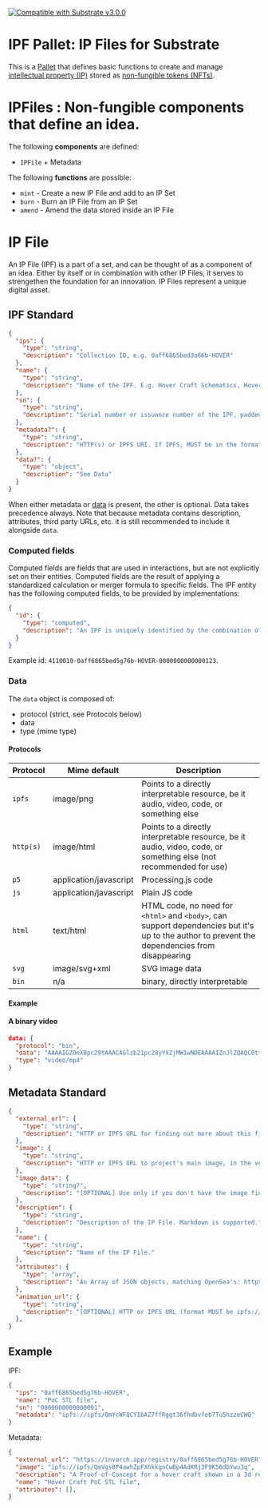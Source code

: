 [![Compatible with Substrate v3.0.0](https://img.shields.io/badge/Substrate-v3.0.0-E6007A)](https://github.com/paritytech/substrate/releases/tag/v3.0.0)

# IPF Pallet: IP Files for Substrate

This is a [Pallet](https://substrate.dev/docs/en/knowledgebase/runtime/pallets) that defines basic functions
to create and manage [intellectual property (IP)](https://en.wikipedia.org/wiki/Intellectual_property) stored as [non-fungible tokens (NFTs)](https://en.wikipedia.org/wiki/Non-fungible_token). 

# IPFiles : Non-fungible components that define an idea.

The following **components** are defined:
* `IPFile` + Metadata

The following **functions** are possible:
* `mint` - Create a new IP File and add to an IP Set
* `burn` - Burn an IP File from an IP Set
* `amend` - Amend the data stored inside an IP File


# IP File

An IP File (IPF) is a part of a set, and can be thought of as a component of an idea. Either by itself or in combination with other IP Files, it serves to strengethen the foundation for an innovation. IP Files represent a unique digital asset.

## IPF Standard

```json
{
  "ips": {
    "type": "string",
    "description": "Collection ID, e.g. 0aff6865bed3a66b-HOVER"
  },
  "name": {
    "type": "string",
    "description": "Name of the IPF. E.g. Hover Craft Schematics, Hover Craft PoC."
  },
  "sn": {
    "type": "string",
    "description": "Serial number or issuance number of the IPF, padded so that its total length is 16, e.g. 0000000000000123"
  },
  "metadata?": {
    "type": "string",
    "description": "HTTP(s) or IPFS URI. If IPFS, MUST be in the format of ipfs://ipfs/HASH"
  },
  "data?": {
    "type": "object",
    "description": "See Data"
  }
}
```

When either metadata or [data](#data) is present, the other is optional. Data takes precedence
always. Note that because metadata contains description, attributes, third party URLs, etc. it is
still recommended to include it alongside `data`.

### Computed fields

Computed fields are fields that are used in interactions, but are not explicitly set on their
entities. Computed fields are the result of applying a standardized calculation or merger formula to
specific fields. The IPF entity has the following computed fields, to be provided by
implementations:

```json
{
  "id": {
    "type": "computed",
    "description": "An IPF is uniquely identified by the combination of its minting block number, set ID, its instance ID, and its serial number, e.g. 4110010-0aff6865bed5g76b-HOVER-0000000000000123"
  }
}
```

Example id: `4110010-0aff6865bed5g76b-HOVER-0000000000000123`.

### Data

The `data` object is composed of:

- protocol (strict, see Protocols below)
- data
- type (mime type)

#### Protocols

| Protocol  | Mime default           | Description                                                                                                                                    |
| --------- | ---------------------- | ---------------------------------------------------------------------------------------------------------------------------------------------- |
| `ipfs`    | image/png              | Points to a directly interpretable resource, be it audio, video, code, or something else                                                       |
| `http(s)` | image/html             | Points to a directly interpretable resource, be it audio, video, code, or something else (not recommended for use)                             |
| `p5`      | application/javascript | Processing.js code                                                                                                                             |
| `js`      | application/javascript | Plain JS code                                                                                                                                  |
| `html`    | text/html              | HTML code, no need for `<html>` and `<body>`, can support dependencies but it's up to the author to prevent the dependencies from disappearing |
| `svg`     | image/svg+xml          | SVG image data                                                                                                                                 |
| `bin`     | n/a                    | binary, directly interpretable                                                                                                                 |

#### Example

#### A binary video

```json
data: {
  "protocol": "bin",
  "data": "AAAAIGZ0eXBpc29tAAACAGlzb21pc28yYXZjMW1wNDEAAAAIZnJlZQAQC0ttZGF0AQIUGRQmM...",
  "type": "video/mp4"
}
```

## Metadata Standard

```json
{
  "external_url": {
    "type": "string",
    "description": "HTTP or IPFS URL for finding out more about this file. If IPFS, MUST be in the format of ipfs://ipfs/HASH"
  },
  "image": {
    "type": "string",
    "description": "HTTP or IPFS URL to project's main image, in the vein of og:image. If IPFS, MUST be in the format of ipfs://ipfs/HASH"
  },
  "image_data": {
    "type": "string?",
    "description": "[OPTIONAL] Use only if you don't have the image field (they are mutually exclusive and image takes precedence). Raw base64 or SVG data for the image. If SVG, MUST start with <svg, if base64, MUST start with base64:"
  },
  "description": {
    "type": "string",
    "description": "Description of the IP File. Markdown is supported."
  },
  "name": {
    "type": "string",
    "description": "Name of the IP File."
  },
  "attributes": {
    "type": "array",
    "description": "An Array of JSON objects, matching OpenSea's: https://docs.opensea.io/docs/metadata-standards#section-attributes"
  },
  "animation_url": {
    "type": "string",
    "description": "[OPTIONAL] HTTP or IPFS URL (format MUST be ipfs://ipfs/HASH) for an animated image of the item. GLTF, GLB, WEBM, MP4, M4V, and OGG are supported, and when using IPFS type MUST be appended, separated by colon, e.g. ipfs://ipfs/SOMEHASH:webm."
  },
}
```

## Example

IPF:

```json
{
  "ips": "0aff6865bed5g76b-HOVER",
  "name": "PoC STL file",
  "sn": "0000000000000001",
  "metadata": "ipfs://ipfs/QmYcWFQCY1bAZ7ffRggt36fhdbvfeb7Tu5hzzeCWQ"
}
```

Metadata:

```json
{
  "external_url": "https://invarch.app/registry/0aff6865bed5g76b-HOVER",
  "image": "ipfs://ipfs/QmVgs8P4awhZpFXhkkgnCwBp4AdKRj3F9K56dbYwu3q",
  "description": "A Proof-of-Concept for a hover craft shown in a 3d rendering",
  "name": "Hover Craft PoC STL file",
  "attributes": [],
}
```
